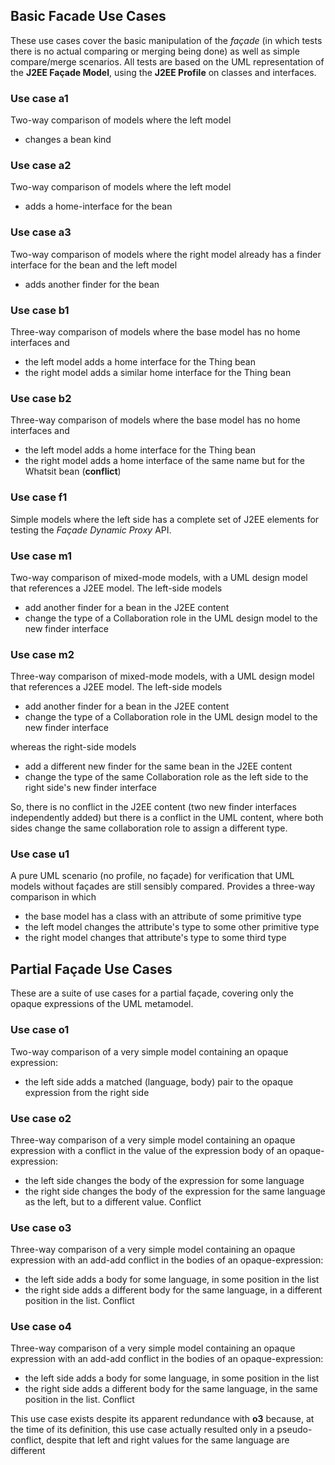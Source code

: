 ## Basic Facade Use Cases

These use cases cover the basic manipulation of the *façade* (in which tests
there is no actual comparing or merging being done) as well as simple
compare/merge scenarios.  All tests are based on the UML representation
of the **J2EE Façade Model**, using the **J2EE Profile** on classes and interfaces.

### Use case a1

Two-way comparison of models where the left model

* changes a bean kind

### Use case a2

Two-way comparison of models where the left model

* adds a home-interface for the bean

### Use case a3

Two-way comparison of models where the right model already has a finder
interface for the bean and the left model

* adds another finder for the bean

### Use case b1

Three-way comparison of models where the base model has no home interfaces
and

* the left model adds a home interface for the Thing bean
* the right model adds a similar home interface for the Thing bean

### Use case b2

Three-way comparison of models where the base model has no home interfaces
and

* the left model adds a home interface for the Thing bean
* the right model adds a home interface of the same name
but for the Whatsit bean (**conflict**)

### Use case f1

Simple models where the left side has a complete set of J2EE elements for
testing the *Façade Dynamic Proxy* API.

### Use case m1

Two-way comparison of mixed-mode models, with a UML design model that references a J2EE model.  The left-side models

* add another finder for a bean in the J2EE content
* change the type of a Collaboration role in the UML design model to the new finder interface

### Use case m2

Three-way comparison of mixed-mode models, with a UML design model that references a J2EE model.  The left-side models

* add another finder for a bean in the J2EE content
* change the type of a Collaboration role in the UML design model to the new finder interface

whereas the right-side models

* add a different new finder for the same bean in the J2EE content
* change the type of the same Collaboration role as the left side to the right side's new finder interface

So, there is no conflict in the J2EE content (two new finder interfaces independently added) but
there is a conflict in the UML content, where both sides change the same collaboration role to
assign a different type.

### Use case u1

A pure UML scenario (no profile, no façade) for verification that UML models
without façades are still sensibly compared.  Provides a three-way comparison
in which

* the base model has a class with an attribute of some primitive type
* the left model changes the attribute's type to some other primitive type
* the right model changes that attribute's type to some third type

## Partial Façade Use Cases

These are a suite of use cases for a partial façade, covering only the opaque expressions
of the UML metamodel.

### Use case o1

Two-way comparison of a very simple model containing an opaque expression:

* the left side adds a matched (language, body) pair to the opaque expression from the right side

### Use case o2

Three-way comparison of a very simple model containing an opaque expression with a
conflict in the value of the expression body of an opaque-expression:

* the left side changes the body of the expression for some language
* the right side changes the body of the expression for the same language as the
  left, but to a different value.  Conflict

### Use case o3

Three-way comparison of a very simple model containing an opaque expression with an
add-add conflict in the bodies of an opaque-expression:

* the left side adds a body for some language, in some position in the list
* the right side adds a different body for the same language, in a different position
  in the list.  Conflict

### Use case o4

Three-way comparison of a very simple model containing an opaque expression with an
add-add conflict in the bodies of an opaque-expression:

* the left side adds a body for some language, in some position in the list
* the right side adds a different body for the same language, in the same position
  in the list.  Conflict

This use case exists despite its apparent redundance with **o3** because, at the time
of its definition, this use case actually resulted only in a pseudo-conflict, despite
that left and right values for the same language are different
